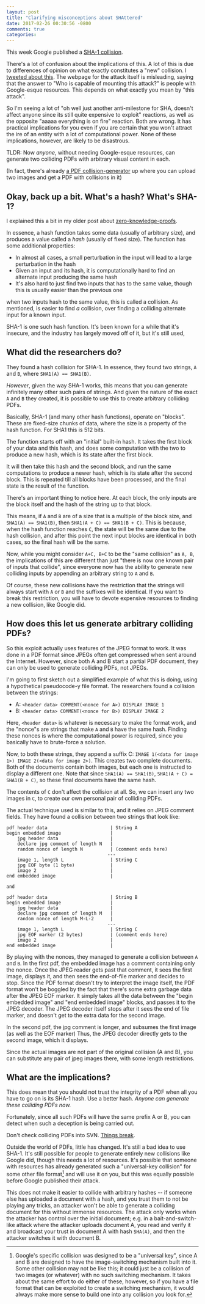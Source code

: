 ```yaml
---
layout: post
title: "Clarifying misconceptions about SHAttered"
date: 2017-02-26 00:30:56 -0800
comments: true
categories: 
---
```



This week Google published a [SHA-1 collision][shattered].

There's a lot of confusion about the implications of this. A lot of this is due to differences of
opinion on what exactly constitutes a "new" collision. I [tweeted about this][twit]. The webpage
for the attack itself is misleading, saying that the answer to "Who is capable of mounting this attack?"
is people with Google-esque resources. This depends on what exactly you mean by "this attack".

So I'm seeing a lot of "oh well just another anti-milestone for SHA, doesn't affect anyone since its
still quite expensive to exploit" reactions, as well as the opposite "aaaaa everything is on fire"
reaction. Both are wrong. It has practical implications for you even if you are certain that you
won't attract the ire of an entity with a lot of computational power. None of these implications,
however, are likely to be disastrous.

TLDR: Now *anyone*, without needing Google-esque resources,
can generate two colliding PDFs with arbitrary visual content in each.


(In fact, there's already [a PDF collision-generator][supercollider] up where
you can upload two images and get a PDF with collisions in it)

 [shattered]: https://shattered.io/
 [twit]: https://twitter.com/ManishEarth/status/835557328308969472
 [supercollider]: http://alf.nu/SHA1

## Okay, back up a bit. What's a hash? What's SHA-1?

I explained this a bit in my older post about [zero-knowledge-proofs][zkp].

In essence, a hash function takes some data (usually of arbitrary size), and produces a value called
a _hash_ (usually of fixed size). The function has some additional properties:

 - In almost all cases, a small perturbation in the input will lead to a large perturbation in the hash
 - Given an input and its hash, it is computationally hard to find an alternate input producing the same hash
 - It's also hard to just find two inputs that has to the same value, though this is usually easier than the previous one
 
when two inputs hash to the same value, this is called a collision. As mentioned, is easier to find
_a_ collision, over finding a colliding alternate input for a known input.

SHA-1 is one such hash function. It's been known for a while that it's insecure, and the industry has
largely moved off of it, but it's still used,


 [zkp]: http://manishearth.github.io/blog/2016/03/05/exploring-zero-knowledge-proofs/

## What did the researchers do?

They found a hash collision for SHA-1. In essence, they found two strings, `A` and `B`, where
`SHA1(A) == SHA1(B)`.

_However_, given the way SHA-1 works, this means that you can generate infinitely many other
such pairs of strings. And given the nature of the exact `A` and `B` they created, it is possible
to use this to create arbitrary colliding PDFs.

Basically, SHA-1 (and many other hash functions), operate on "blocks". These are fixed-size chunks
of data, where the size is a property of the hash function. For SHA1 this is 512 bits.

The function starts off with an "initial" built-in hash. It takes the first block of your data and
this hash, and does some computation with the two to produce a new hash, which is its state after
the first block.

It will then take this hash and the second block, and run the same computations to produce
a newer hash, which is its state after the second block. This is repeated till all blocks have
been processed, and the final state is the result of the function.

There's an important thing to notice here. At each block, the only inputs are the block itself and the
hash of the string up to that block.

This means, if `A` and `B` are of a size that is a multiple of the block size, and `SHA1(A) == SHA1(B)`,
then `SHA1(A + C) == SHA1(B + C)`. This is because, when the hash function reaches `C`, the state will
be the same due to the hash collision, and after this point the next input blocks are identical in
both cases, so the final hash will be the same.

Now, while you might consider `A+C, B+C` to be the "same collision" as `A, B`, the implications
of this are different than just "there is now one known pair of inputs that collide", since everyone
now has the ability to generate new colliding inputs by appending an arbitrary string to `A` and `B`.

Of course, these new collisions have the restriction that the strings will always start with `A` or
`B` and the suffixes will be identical. If you want to break this restriction, you will
have to devote expensive resources to finding a new collision, like Google did.

## How does this let us generate arbitrary colliding PDFs?

So this exploit actually uses features of the JPEG format to work. It was done in
a PDF format since JPEGs often get compressed when sent around the Internet. However,
since both A and B start a partial PDF document, they can only be used to generate colliding
PDFs, not JPEGs.

I'm going to first sketch out a simplified example of what this is doing, using a hypothetical
pseudocode-y file format. The researchers found a collision between the strings:

- A: `<header data> COMMENT(<nonce for A>) DISPLAY IMAGE 1`
- B: `<header data> COMMENT(<nonce for B>) DISPLAY IMAGE 2`

Here, `<header data>` is whatever is necessary to make the format work, and the "nonce"s are
strings that make `A` and `B` have the same hash. Finding these nonces is where
the computational power is required, since you basically have to brute-force a solution.

Now, to both these strings, they append a suffix C: `IMAGE 1(<data for image 1>) IMAGE 2(<data for image 2>)`.
This creates two complete documents. Both of the documents contain both images, but each one is instructed
to display a different one. Note that since `SHA1(A) == SHA1(B)`, `SHA1(A + C) = SHA1(B + C)`, so these
final documents have the same hash.

The contents of `C` don't affect the collision at all. So, we can insert any two images in `C`, to create
our own personal pair of colliding PDFs.

The actual technique used is similar to this, and it relies on JPEG comment fields. They have found
a collision between two strings that look like:

```text
pdf header data                       | String A
begin embedded image                  |  
    jpg header data                   |
    declare jpg comment of length N   |
    random nonce of length N          | (comment ends here) 
                                     ---
    image 1, length L                 | String C
    jpg EOF byte (1 byte)             |
    image 2                           |
end embedded image                    |

and

pdf header data                       | String B
begin embedded image                  |
    jpg header data                   |
    declare jpg comment of length M   |
    random nonce of length M-L-2      |
                                     ---
    image 1, length L                 | String C
    jpg EOF marker (2 bytes)          | (comment ends here)
    image 2                           |
end embedded image                    |
```

By playing with the nonces, they managed to generate a collision between `A` and `B`. In the first
pdf, the embedded image has a comment containing only the nonce. Once the JPEG reader gets past that
comment, it sees the first image, displays it, and then sees the end-of-file marker and decides to
stop. Since the PDF format doesn't try to interpret the image itself, the PDF format won't be
boggled by the fact that there's some extra garbage data after the JPEG EOF marker. It
simply takes all the data between the "begin embedded image" and "end embedded image" blocks,
and passes it to the JPEG decoder. The JPEG decoder itself stops after it sees the end of file
marker, and doesn't get to the extra data for the second image.

In the second pdf, the jpg comment is longer, and subsumes the first image (as well as the EOF marker)
Thus, the JPEG decoder directly gets to the second image, which it displays.

Since the actual images are not part of the original collision (A and B), you can substitute any pair
of jpeg images there, with some length restrictions.

## What are the implications?

This does mean that you should not trust the integrity of a PDF when all you have
to go on is its SHA-1 hash. Use a better hash. _Anyone can generate these colliding PDFs
now._

Fortunately, since all such PDFs will have the same prefix A or B, you can detect when
such a deception is being carried out.

Don't check colliding PDFs into SVN. [Things break][webkit].

Outside the world of PDFs, little has changed. It's still a bad idea to use SHA-1. It's still
possible for people to generate entirely new collisions like Google did, though this needs a lot of
resources. It's possible that someone with resources has already generated such a "universal-key
collision" for some other file format[^1] and will use it on you, but this was equally possible
before Google published their attack.

This does not make it easier to collide with arbitrary hashes -- if someone else
has uploaded a document with a hash, and you trust them to not be playing any tricks,
an attacker won't be able to generate a colliding document for this without immense
resources. The attack only works when the attacker has control over the initial document;
e.g. in a bait-and-switch-like attack where the attacker uploads document A, you read and verify it
and broadcast your trust in document A with hash `SHA(A)`, and then the attacker switches it with
document B.

 [webkit]: https://bugs.webkit.org/show_bug.cgi?id=168774#c27
 [^1]: Google's specific collision was designed to be a "universal key", since A and B are designed to have the image-switching mechanism built into it. Some other collision may not be like this; it could just be a collision of two images (or whatever) with no such switching mechanism. It takes about the same effort to do either of these, however, so if you have a file format that can be exploited to create a switching mechanism, it would always make more sense to build one into any collision you look for.